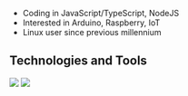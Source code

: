- Coding in JavaScript/TypeScript, NodeJS
- Interested in Arduino, Raspberry, IoT
- Linux user since previous millennium

## Technologies and Tools

![](https://img.shields.io/npm/v/npm.svg?logo=nodedotjs)
![](https://img.shields.io/npm/v/linux.svg?logo=linux)

